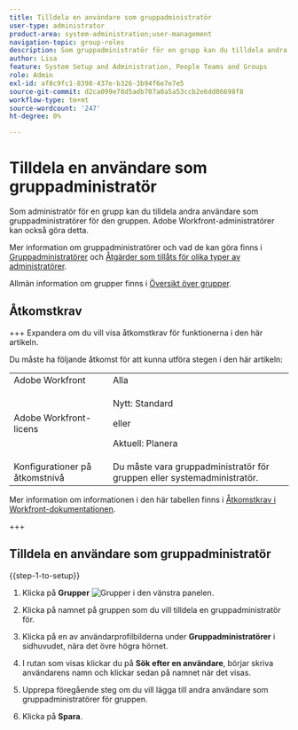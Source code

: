 ```yaml
---
title: Tilldela en användare som gruppadministratör
user-type: administrator
product-area: system-administration;user-management
navigation-topic: group-roles
description: Som gruppadministratör för en grupp kan du tilldela andra användare som gruppadministratörer för den gruppen. Adobe Workfront-administratörer kan också göra detta.
author: Lisa
feature: System Setup and Administration, People Teams and Groups
role: Admin
exl-id: af8c9fc1-8398-437e-b326-3b94f6e7e7e5
source-git-commit: d2ca099e78d5adb707a0a5a53ccb2e6dd06698f8
workflow-type: tm+mt
source-wordcount: '247'
ht-degree: 0%

---
```


# Tilldela en användare som gruppadministratör

Som administratör för en grupp kan du tilldela andra användare som gruppadministratörer för den gruppen. Adobe Workfront-administratörer kan också göra detta.

Mer information om gruppadministratörer och vad de kan göra finns i [Gruppadministratörer](../../../administration-and-setup/manage-groups/group-roles/group-administrators.md) och [Åtgärder som tillåts för olika typer av administratörer](../../../administration-and-setup/manage-groups/group-roles/group-actions-allowed-different-types-admins.md).

Allmän information om grupper finns i [Översikt över grupper](../../../administration-and-setup/manage-groups/groups-overview/groups.md).

## Åtkomstkrav

+++ Expandera om du vill visa åtkomstkrav för funktionerna i den här artikeln.

Du måste ha följande åtkomst för att kunna utföra stegen i den här artikeln:

<table style="table-layout:auto"> 
 <col> 
 <col> 
 <tbody> 
  <tr> 
   <td role="rowheader">Adobe Workfront</td> 
   <td>Alla</td> 
  </tr> 
  <tr> 
  <tr> 
   <td role="rowheader">Adobe Workfront-licens</td> 
   <td><p>Nytt: Standard</p>
       <p>eller</p>
       <p>Aktuell: Planera</p></td>
  </tr> 
  </tr> 
  <tr> 
   <td role="rowheader">Konfigurationer på åtkomstnivå</td> 
   <td>Du måste vara gruppadministratör för gruppen eller systemadministratör.</td>
  </tr> 
 </tbody> 
</table>

Mer information om informationen i den här tabellen finns i [Åtkomstkrav i Workfront-dokumentationen](/help/quicksilver/administration-and-setup/add-users/access-levels-and-object-permissions/access-level-requirements-in-documentation.md).

+++

## Tilldela en användare som gruppadministratör

{{step-1-to-setup}}

1. Klicka på **Grupper** ![Grupper](assets/groups-icon.png) i den vänstra panelen.

1. Klicka på namnet på gruppen som du vill tilldela en gruppadministratör för.
1. Klicka på en av användarprofilbilderna under **Gruppadministratörer** i sidhuvudet, nära det övre högra hörnet.
1. I rutan som visas klickar du på **Sök efter en användare**, börjar skriva användarens namn och klickar sedan på namnet när det visas.
1. Upprepa föregående steg om du vill lägga till andra användare som gruppadministratörer för gruppen.
1. Klicka på **Spara**.
